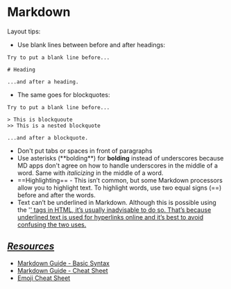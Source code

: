 
# Markdown

Layout tips:
- Use blank lines between before and after headings:
```
Try to put a blank line before...

# Heading

...and after a heading.
```

- The same goes for blockquotes:
```
Try to put a blank line before...

> This is blockquoute
>> This is a nested blockquote

...and after a blockquote.
```

- Don't put tabs or spaces in front of paragraphs
- Use asterisks (\*\*bolding\*\*) for **bolding** instead of underscores because MD apps don't agree on how to handle underscores in the middle of a word. Same with *italicizing* in the middle of a word.
- ==Highlighting== - This isn’t common, but some Markdown processors allow you to highlight text. To highlight words, use two equal signs (==) before and after the words.
- Text can’t be underlined in Markdown. Although this is possible using the '<u>' tags in HTML, it’s usually inadvisable to do so. That’s because underlined text is used for hyperlinks online and it’s best to avoid confusing the two uses.

## *Resources*

- [Markdown Guide - Basic Syntax](https://www.markdownguide.org/basic-syntax/)
- [Markdown Guide - Cheat Sheet](https://www.markdownguide.org/cheat-sheet/)
- [Emoji Cheat Sheet](https://github.com/ikatyang/emoji-cheat-sheet)